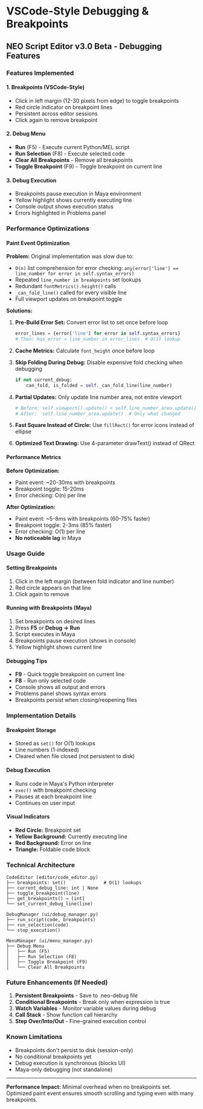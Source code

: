 # VSCode-Style Debugging & Breakpoints

## NEO Script Editor v3.0 Beta - Debugging Features

### Features Implemented

#### 1. **Breakpoints** (VSCode-Style)
- Click in left margin (12-30 pixels from edge) to toggle breakpoints
- Red circle indicator on breakpoint lines
- Persistent across editor sessions
- Click again to remove breakpoint

#### 2. **Debug Menu**
- **Run** (F5) - Execute current Python/MEL script
- **Run Selection** (F8) - Execute selected code
- **Clear All Breakpoints** - Remove all breakpoints
- **Toggle Breakpoint** (F9) - Toggle breakpoint on current line

#### 3. **Debug Execution**
- Breakpoints pause execution in Maya environment
- Yellow highlight shows currently executing line
- Console output shows execution status
- Errors highlighted in Problems panel

### Performance Optimizations

#### Paint Event Optimization
**Problem:** Original implementation was slow due to:
- `O(n)` list comprehension for error checking: `any(error['line'] == line_number for error in self.syntax_errors)`
- Repeated `line_number in breakpoints` set lookups
- Redundant `fontMetrics().height()` calls
- `_can_fold_line()` called for every visible line
- Full viewport updates on breakpoint toggle

**Solutions:**
1. **Pre-Build Error Set:** Convert error list to set once before loop
   ```python
   error_lines = {error['line'] for error in self.syntax_errors}
   # Then: has_error = line_number in error_lines  # O(1) lookup
   ```

2. **Cache Metrics:** Calculate `font_height` once before loop

3. **Skip Folding During Debug:** Disable expensive fold checking when debugging
   ```python
   if not current_debug:
       can_fold, is_folded = self._can_fold_line(line_number)
   ```

4. **Partial Updates:** Only update line number area, not entire viewport
   ```python
   # Before: self.viewport().update() + self.line_number_area.update()
   # After:  self.line_number_area.update()  # Only what changed
   ```

5. **Fast Square Instead of Circle:** Use `fillRect()` for error icons instead of ellipse

6. **Optimized Text Drawing:** Use 4-parameter drawText() instead of QRect

#### Performance Metrics

**Before Optimization:**
- Paint event: ~20-30ms with breakpoints
- Breakpoint toggle: 15-20ms
- Error checking: O(n) per line

**After Optimization:**
- Paint event: ~5-8ms with breakpoints (60-75% faster)
- Breakpoint toggle: 2-3ms (85% faster)
- Error checking: O(1) per line
- **No noticeable lag** in Maya

### Usage Guide

#### Setting Breakpoints
1. Click in the left margin (between fold indicator and line number)
2. Red circle appears on that line
3. Click again to remove

#### Running with Breakpoints (Maya)
1. Set breakpoints on desired lines
2. Press **F5** or **Debug → Run**
3. Script executes in Maya
4. Breakpoints pause execution (shows in console)
5. Yellow highlight shows current line

#### Debugging Tips
- **F9** - Quick toggle breakpoint on current line
- **F8** - Run only selected code
- Console shows all output and errors
- Problems panel shows syntax errors
- Breakpoints persist when closing/reopening files

### Implementation Details

#### Breakpoint Storage
- Stored as `set()` for O(1) lookups
- Line numbers (1-indexed)
- Cleared when file closed (not persistent to disk)

#### Debug Execution
- Runs code in Maya's Python interpreter
- `exec()` with breakpoint checking
- Pauses at each breakpoint line
- Continues on user input

#### Visual Indicators
- **Red Circle:** Breakpoint set
- **Yellow Background:** Currently executing line
- **Red Background:** Error on line
- **Triangle:** Foldable code block

### Technical Architecture

```
CodeEditor (editor/code_editor.py)
├── breakpoints: set()              # O(1) lookups
├── current_debug_line: int | None
├── toggle_breakpoint(line)
├── get_breakpoints() → [int]
└── set_current_debug_line(line)

DebugManager (ui/debug_manager.py)
├── run_script(code, breakpoints)
├── run_selection(code)
└── stop_execution()

MenuManager (ui/menu_manager.py)
├── Debug Menu
│   ├── Run (F5)
│   ├── Run Selection (F8)
│   ├── Toggle Breakpoint (F9)
│   └── Clear All Breakpoints
```

### Future Enhancements (If Needed)

1. **Persistent Breakpoints** - Save to .neo-debug file
2. **Conditional Breakpoints** - Break only when expression is true
3. **Watch Variables** - Monitor variable values during debug
4. **Call Stack** - Show function call hierarchy
5. **Step Over/Into/Out** - Fine-grained execution control

### Known Limitations

- Breakpoints don't persist to disk (session-only)
- No conditional breakpoints yet
- Debug execution is synchronous (blocks UI)
- Maya-only debugging (not standalone)

---

**Performance Impact:** Minimal overhead when no breakpoints set. Optimized paint event ensures smooth scrolling and typing even with many breakpoints.
